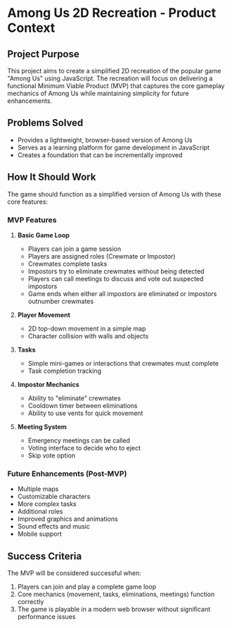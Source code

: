 # Among Us 2D Recreation - Product Context

## Project Purpose
This project aims to create a simplified 2D recreation of the popular game "Among Us" using JavaScript. The recreation will focus on delivering a functional Minimum Viable Product (MVP) that captures the core gameplay mechanics of Among Us while maintaining simplicity for future enhancements.

## Problems Solved
- Provides a lightweight, browser-based version of Among Us
- Serves as a learning platform for game development in JavaScript
- Creates a foundation that can be incrementally improved

## How It Should Work
The game should function as a simplified version of Among Us with these core features:

### MVP Features
1. **Basic Game Loop**
   - Players can join a game session
   - Players are assigned roles (Crewmate or Impostor)
   - Crewmates complete tasks
   - Impostors try to eliminate crewmates without being detected
   - Players can call meetings to discuss and vote out suspected impostors
   - Game ends when either all impostors are eliminated or impostors outnumber crewmates

2. **Player Movement**
   - 2D top-down movement in a simple map
   - Character collision with walls and objects

3. **Tasks**
   - Simple mini-games or interactions that crewmates must complete
   - Task completion tracking

4. **Impostor Mechanics**
   - Ability to "eliminate" crewmates
   - Cooldown timer between eliminations
   - Ability to use vents for quick movement

5. **Meeting System**
   - Emergency meetings can be called
   - Voting interface to decide who to eject
   - Skip vote option

### Future Enhancements (Post-MVP)
- Multiple maps
- Customizable characters
- More complex tasks
- Additional roles
- Improved graphics and animations
- Sound effects and music
- Mobile support

## Success Criteria
The MVP will be considered successful when:
1. Players can join and play a complete game loop
2. Core mechanics (movement, tasks, eliminations, meetings) function correctly
3. The game is playable in a modern web browser without significant performance issues
